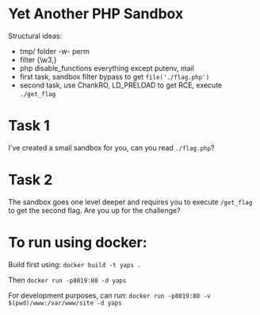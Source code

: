 Yet Another PHP Sandbox
=======================

Structural ideas:
- tmp/ folder -w- perm
- filter {\w3,}
- php disable_functions everything except putenv, mail
- first task, sandbox filter bypass to get `file('./flag.php')`
- second task, use ChankRO, LD_PRELOAD to get RCE, execute `./get_flag`

# Task 1
I've created a small sandbox for you, can you read `./flag.php`?

# Task 2
The sandbox goes one level deeper and requires you to execute `/get_flag` to get the second flag. Are you up for the challenge?

# To run using docker:
Build first using:
`docker build -t yaps .`

Then
`docker run -p8019:80 -d yaps`

For development purposes, can run:
`docker run -p8019:80 -v $(pwd)/www:/var/www/site -d yaps`

